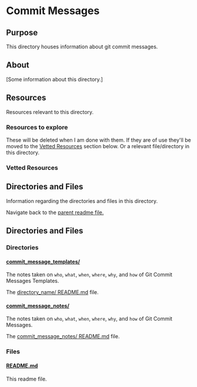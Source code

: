 # Commit Messages

## Purpose

This directory houses information about git commit messages.

## About

[Some information about this directory.]

## Resources

Resources relevant to this directory.

### Resources to explore

These will be deleted when I am done with them. If they are of use they'll be moved to the [Vetted Resources](#vetted-resources) section below. Or a relevant file/directory in this directory.

### Vetted Resources

## Directories and Files

Information regarding the directories and files in this directory.

Navigate back to the [parent readme file.](../README.md)

## Directories and Files

### Directories

#### [commit_message_templates/](./commit_message_templates/)

The notes taken on `who`, `what`, `when`, `where`, `why`, and `how` of Git Commit Messages Templates.

The [directory_name/ README.md](./commit_message_templates/README.md) file.

#### [commit_message_notes/](./commit_message_notes/)

The notes taken on `who`, `what`, `when`, `where`, `why`, and `how` of Git Commit Messages.

The [commit_message_notes/ README.md](./commit_message_notes/README.md) file.

### Files

#### [README.md](./README.md)

This readme file.
